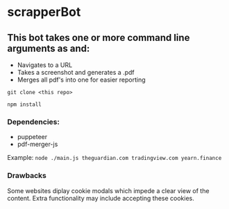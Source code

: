 # scrapperBot
## This bot takes one or more command line arguments as <domain> and:

- Navigates to a URL
- Takes a screenshot and generates a .pdf
- Merges all pdf's into one for easier reporting

```git clone <this repo>```

`npm install`

### Dependencies:

- puppeteer
- pdf-merger-js



Example:
`node ./main.js theguardian.com tradingview.com yearn.finance`

### Drawbacks

Some websites diplay cookie modals which impede a clear view of the content. Extra functionality may include accepting these cookies.
